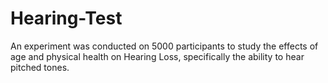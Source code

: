 # Hearing-Test
An experiment was conducted on 5000 participants to study the effects of age and physical health on Hearing Loss, specifically the ability to hear pitched tones. 
